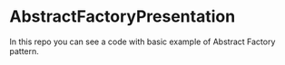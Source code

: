 # AbstractFactoryPresentation
In this repo you can see a code with basic example of Abstract Factory pattern. 
